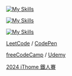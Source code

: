 [![My Skills](https://skillicons.dev/icons?i=js,html,css)](https://skillicons.dev)

[![My Skills](https://skillicons.dev/icons?i=py,django)](https://skillicons.dev)

[![My Skills](https://skillicons.dev/icons?i=git)](https://skillicons.dev)

[LeetCode](https://leetcode.com/u/RDNNN/) / [CodePen](https://codepen.io/RDNNNNN)

[freeCodeCamp](https://www.freecodecamp.org/RDNNN) / [Udemy](https://www.udemy.com/user/ma-yu-deng/)

[2024 iThome 鐵人賽](https://ithelp.ithome.com.tw/users/20168290/ironman/7118)
